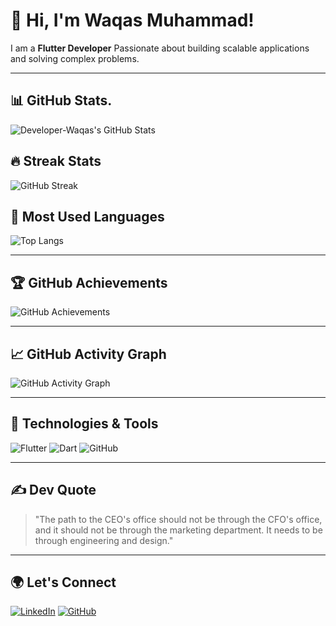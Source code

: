 # 👋 Hi, I'm Waqas Muhammad!

I am a **Flutter Developer** Passionate about building scalable applications and solving complex problems.

---

## 📊 GitHub Stats.

![Developer-Waqas's GitHub Stats](https://github-readme-stats.vercel.app/api?username=Developer-Waqas&show_icons=true&theme=tokyonight&count_private=true)

## 🔥 Streak Stats

![GitHub Streak](https://streak-stats.demolab.com/?user=Developer-Waqas&theme=tokyonight)

## 🌟 Most Used Languages

![Top Langs](https://github-readme-stats.vercel.app/api/top-langs/?username=Developer-Waqas&layout=compact&theme=tokyonight)

---

## 🏆 GitHub Achievements

![GitHub Achievements](https://github-profile-trophy.vercel.app/?username=Developer-Waqas&theme=radical&margin-w=10)

---

## 📈 GitHub Activity Graph

![GitHub Activity Graph](https://github-readme-activity-graph.vercel.app/graph?username=Developer-Waqas&theme=tokyo-night)

---

## 🚀 Technologies & Tools

![Flutter](https://img.shields.io/badge/Flutter-%2302569B.svg?style=for-the-badge&logo=flutter&logoColor=white)
![Dart](https://img.shields.io/badge/Dart-%230175C2.svg?style=for-the-badge&logo=dart&logoColor=white)
![GitHub](https://img.shields.io/badge/GitHub-%23181717.svg?style=for-the-badge&logo=github&logoColor=white)

---

## ✍️ Dev Quote

> "The path to the CEO's office should not be through the CFO's office, and it should not be through the marketing department. It needs to be through engineering and design."
>


---

## 🌍 Let's Connect

[![LinkedIn](https://img.shields.io/badge/LinkedIn-%230077B5.svg?style=for-the-badge&logo=linkedin&logoColor=white)](https://www.linkedin.com/in/waqas-muhammad-0ba609290?utm_source=share&utm_campaign=share_via&utm_content=profile&utm_medium=android_app)
[![GitHub](https://img.shields.io/badge/GitHub-%23181717.svg?style=for-the-badge&logo=github&logoColor=white)](https://github.com/Developer-Waqas)
